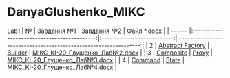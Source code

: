 # DanyaGlushenko_MIKC
Lab1
| №      | Завдання №1                                 | Завдання №2                | Файл *.docx                                                      |
| ------ |:-------------------------------------------:|:--------------------------:|:----------------------------------------------------------------:|
| 2      | [Abstract Factory](../main/AbstractFactory) | [Builder](../main/Builder) | [МІКС_КІ-20_Глущенко_Лаб№2.docx](МІКС_КІ-20_Глущенко_Лаб№2.docx) |
| 3      | [Composite](../main/Compostite)             | [Proxy](../main/Proxy)     | [МІКС_КІ-20_Глущенко_Лаб№3.docx](МІКС_КІ-20_Глущенко_Лаб№3.docx) |
| 4      | [Command](../main/Command)                  | [State](../main/State)     | [МІКС_КІ-20_Глущенко_Лаб№4.docx](МІКС_КІ-20_Глущенко_Лаб№4.docx) |
